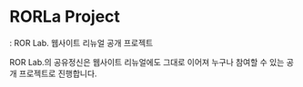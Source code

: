 # RORLa Project

: ROR Lab. 웹사이트 리뉴얼 공개 프로젝트

ROR Lab.의 공유정신은 웹사이트 리뉴얼에도 그대로 이어져 누구나 참여할 수 있는 공개 프로젝트로 진행합니다.

